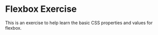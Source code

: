 # Flexbox Exercise

This is an exercise to help learn the basic CSS properties and values for flexbox.
